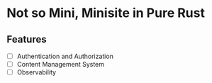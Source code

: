 # Not so Mini, Minisite in Pure Rust

## Features

- [ ] Authentication and Authorization
- [ ] Content Management System
- [ ] Observability
